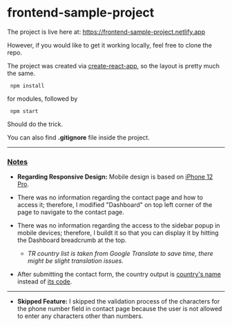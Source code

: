 # frontend-sample-project

The project is live here at: https://frontend-sample-project.netlify.app

However, if you would like to get it working locally, feel free to clone the repo.

The project was created via <ins>create-react-app</ins>, so the layout is pretty much the same.

```
 npm install
```

for modules, followed by

```
 npm start
```

Should do the trick.

  

You can also find **.gitignore** file inside the project.

***

### <ins>**Notes**</ins>

+ **Regarding Responsive Design:** Mobile design is based on <ins>iPhone 12 Pro</ins>.

+ There was no information regarding the contact page and how to access it; therefore, I modified "Dashboard" on top left corner of the page to navigate to the contact page.

  

+ There was no information regarding the access to the sidebar popup in mobile devices; therefore, I buildt it so that you can display it by hitting the Dashboard breadcrumb at the top.
   + _TR country list is taken from Google Translate to save time, there might be slight translation issues._

+ After submitting the contact form, the country output is <ins>country's name</ins> instead of <ins>its code</ins>.

***

+ **Skipped Feature:** I skipped the validation process of the characters for the phone number field in contact page because the user is not allowed to enter any characters other than numbers.
